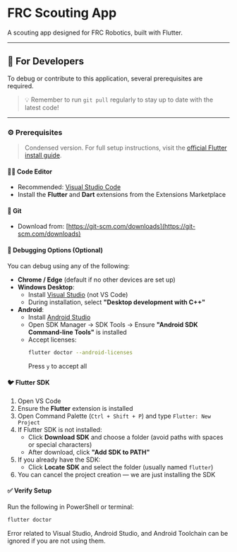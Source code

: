 # FRC Scouting App

A scouting app designed for FRC Robotics, built with Flutter.

---

## 🚀 For Developers

To debug or contribute to this application, several prerequisites are required.

> 💡 Remember to run `git pull` regularly to stay up to date with the latest code!

---

### ⚙️ Prerequisites

> Condensed version. For full setup instructions, visit the [official Flutter install guide](https://docs.flutter.dev/get-started/install/windows/mobile).

#### 🧑‍💻 Code Editor
- Recommended: [Visual Studio Code](https://code.visualstudio.com/download)
- Install the **Flutter** and **Dart** extensions from the Extensions Marketplace

#### 🧬 Git
- Download from: [https://git-scm.com/downloads](https://git-scm.com/downloads)

#### 🧪 Debugging Options (Optional)
You can debug using any of the following:

- **Chrome / Edge** (default if no other devices are set up)
- **Windows Desktop**:
  - Install [Visual Studio](https://visualstudio.microsoft.com/downloads/) (not VS Code)
  - During installation, select **"Desktop development with C++"**
- **Android**:
  - Install [Android Studio](https://developer.android.com/studio)
  - Open SDK Manager → SDK Tools → Ensure **"Android SDK Command-line Tools"** is installed
  - Accept licenses:
    ```bash
    flutter doctor --android-licenses
    ```
    Press `y` to accept all

#### 🐦 Flutter SDK
1. Open VS Code
2. Ensure the **Flutter** extension is installed
3. Open Command Palette (`Ctrl + Shift + P`) and type `Flutter: New Project`
4. If Flutter SDK is not installed:
   - Click **Download SDK** and choose a folder (avoid paths with spaces or special characters)
   - After download, click **"Add SDK to PATH"**
5. If you already have the SDK:
   - Click **Locate SDK** and select the folder (usually named `flutter`)
6. You can cancel the project creation — we are just installing the SDK

#### ✅ Verify Setup
Run the following in PowerShell or terminal:
```bash
flutter doctor
```
Error related to Visual Studio, Android Studio, and Android Toolchain can be ignored if you are not using them.
